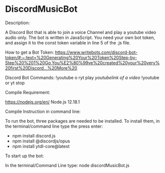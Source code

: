 # DiscordMusicBot

Description:

A Discord Bot that is able to join a voice Channel and play a youtube video audio only. The bot is written in JavaScript. 
You need your own bot token, and assign it to the const token variable in line 5 of the .js file.

How to get a Bot Token: https://www.writebots.com/discord-bot-token/#:~:text=%20Generating%20Your%20Token%20Step-by-Step%20%201%20Go,You%E2%80%99ve%20created%20your%20very%20first%20Discord...%20More%20

Discord Bot Commands:
!youtube o ryt play *youtubelink of a video*
!youtube or yt stop

Compile Requirement:

https://nodejs.org/en/
Node.js 12.18.1

Compile Instruction in command line:

To run the bot, three packages are needed to be installed. 
To install them, in the terminal/command line type the press enter:
- npm install discord.js
- npm install @discordjs/opus
- npm install ytdl-core@latest

To start up the bot: 

In the terminal/Command Line type: node discordMusicBot.js


